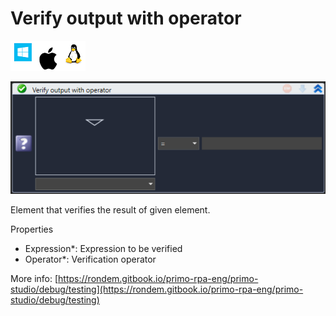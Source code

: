 # Verify output with operator

![](<../../../.gitbook/assets/image (102).png>)

![](<../../../.gitbook/assets/image (61).png>)



Element that verifies the result of given element.

Properties

* Expression\*: Expression to be verified
* Operator\*: Verification operator

More info: [https://rondem.gitbook.io/primo-rpa-eng/primo-studio/debug/testing](https://rondem.gitbook.io/primo-rpa-eng/primo-studio/debug/testing)

